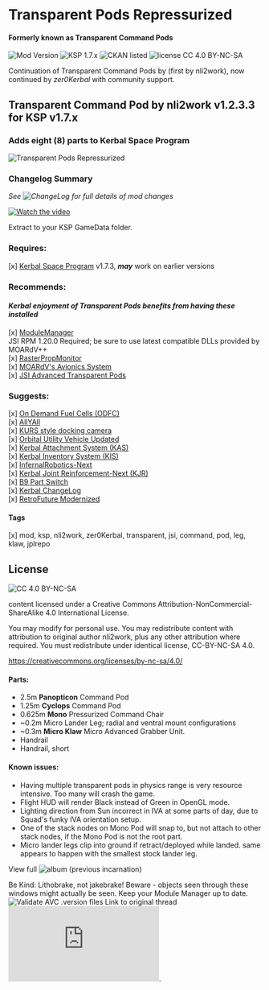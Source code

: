 <!-- Readme.md v1.1.1.0
Transparent Pods Repressurized (TCP)
created: 11 Aug 18
updated: 15 Oct 19 -->

<!-- Download on SpaceDock[2212] or Github or Curseforge [transparentpods]. Also available on CKAN. -->
# Transparent Pods Repressurized
#### Formerly known as Transparent Command Pods
![Mod Version](https://img.shields.io/github/v/release/zer0Kerbal/TransparentPods?include_prereleases)
![KSP 1.7.x](https://img.shields.io/badge/KSP%20version-1.7.x-66ccff.svg?style=flat-square)
![CKAN listed](https://img.shields.io/badge/CKAN-Indexed-brightgreen.svg) ![license CC 4.0 BY-NC-SA](https://img.shields.io/badge/license-CC--4.0--BY--SA-lightgrey?logo=creativecommons)

Continuation of Transparent Command Pods by (first by nli2work), now continued by *zer0Kerbal* with community support.

## Transparent Command Pod by nli2work v1.2.3.3 for KSP v1.7.x
### Adds eight (8) parts to Kerbal Space Program

![Transparent Pods Repressurized](https://youtu.be/CB3N8tRPcRA "Transparent Pods Repressurized")

### Changelog Summary
*See ![ChangeLog](https://github.com/zer0Kerbal/TransparentPods/Changelog.cfg) for full details of mod changes*

[![Watch the video](https://img.youtube.com/vi/mUntbQHC4-g/maxresdefault.jpg)](https://youtu.be/mUntbQHC4-g)

Extract to your KSP GameData folder.

### Requires:
 [x]  [Kerbal Space Program](https://kerbalspaceprogram.com) v1.7.3, ***may*** work on earlier versions  
  
### Recommends:  
#### *Kerbal enjoyment of Transparent Pods benefits from having these installed*   
 [x] [ModuleManager](http://forum.kerbalspaceprogram.com/index.php?/topic/50533-*)  
  JSI RPM 1.20.0 Required; be sure to use latest compatible DLLs provided by MOARdV++  
 [x] [RasterPropMonitor](https://forum.kerbalspaceprogram.com/index.php?/topic/105821-*)  
 [x] [MOARdV's Avionics System](https://forum.kerbalspaceprogram.com/index.php?/topic/160856-*)  
 [x] [JSI Advanced Transparent Pods](https://forum.kerbalspaceprogram.com/index.php?/topic/138433-*)  
  
### Suggests:  
 [x] [On Demand Fuel Cells (ODFC)](https://forum.kerbalspaceprogram.com/index.php?/topic/187625-*)  
 [x] [AllYAll](http://forum.kerbalspaceprogram.com/index.php?/topic/155858-*)  
 [x] [KURS style docking camera ](https://github.com/linuxgurugamer/DockingCam)  
 [x] [Orbital Utility Vehicle Updated](https://forum.kerbalspaceprogram.com/index.php?/topic/186920-*)  
 [x] [Kerbal Attachment System (KAS)](http://forum.kerbalspaceprogram.com/index.php?/topic/142594-*)  
 [x] [Kerbal Inventory System (KIS)](http://forum.kerbalspaceprogram.com/index.php?/topic/149848-*)  
 [x] [InfernalRobotics-Next](https://forum.kerbalspaceprogram.com/index.php?/topic/184787-*)  
 [x] [Kerbal Joint Reinforcement-Next (KJR)](https://forum.kerbalspaceprogram.com/index.php?/topic/184206-*)  
 [x] [B9 Part Switch](https://forum.kerbalspaceprogram.com/index.php?/topic/140541-*)  
 [x] [Kerbal ChangeLog](https://forum.kerbalspaceprogram.com/index.php?/topic/179207-*)  
 [x] [RetroFuture Modernized](https://forum.kerbalspaceprogram.com/index.php?/topic/184628-*)  
  
 #### Tags
  [x]  mod, ksp, nli2work, zer0Kerbal, transparent, jsi, command, pod, leg, klaw, jplrepo  

## License
![[CC 4.0 BY-NC-SA](https://creativecommons.org/licenses/by-nc-sa/4.0/)](https://i.creativecommons.org/l/by-nc-sa/4.0/88x31.png "CC 4.0 BY-NC-SA")

content licensed under a Creative Commons Attribution-NonCommercial-ShareAlike 4.0 International License.

You may modify for personal use. You may redistribute content with attribution to original author nli2work, plus any other attribution where required. You must redistribute under identical license, CC-BY-NC-SA 4.0.

https://creativecommons.org/licenses/by-nc-sa/4.0/

#### Parts:
+ 2.5m **Panopticon** Command Pod
+ 1.25m **Cyclops** Command Pod
+ 0.625m **Mono** Pressurized Command Chair
+ ~0.2m Micro Lander Leg; radial and ventral mount configurations
+ ~0.3m **Micro Klaw** Micro Advanced Grabber Unit.
+ Handrail
+ Handrail, short

#### Known issues:
 + Having multiple transparent pods in physics range is very resource intensive. Too many will crash the game.
 + Flight HUD will render Black instead of Green in OpenGL mode.
 + Lighting direction from Sun incorrect in IVA at some parts of day, due to Squad's funky IVA orientation setup.
 + One of the stack nodes on Mono Pod will snap to, but not attach to other stack nodes, if the Mono Pod is not the root part.
 + Micro lander legs clip into ground if retract/deployed while landed. same appears to happen with the smallest stock lander leg.

View full ![album](https://imgur.com/a/QjPLi) (previous incarnation)

Be Kind: Lithobrake, not jakebrake! Beware - objects seen through these windows might actually be seen. Keep your Module Manager up to date.
![Validate AVC .version files](https://github.com/zer0Kerbal/TransparentPods/workflows/Validate%20AVC%20.version%20files/badge.svg)
Link to original thread ![here](https://forum.kerbalspaceprogram.com/index.php?/topic/75897-*).
